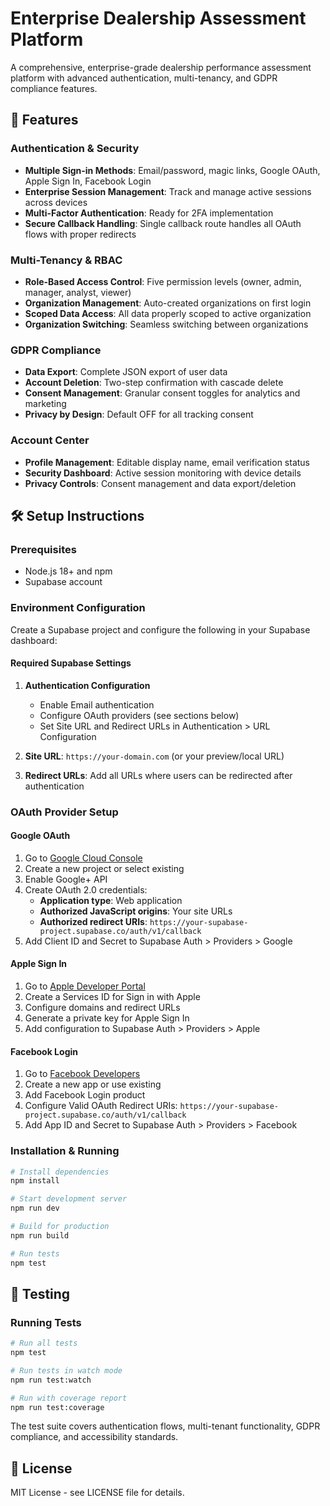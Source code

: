 # Enterprise Dealership Assessment Platform

A comprehensive, enterprise-grade dealership performance assessment platform with advanced authentication, multi-tenancy, and GDPR compliance features.

## 🚀 Features

### Authentication & Security
- **Multiple Sign-in Methods**: Email/password, magic links, Google OAuth, Apple Sign In, Facebook Login
- **Enterprise Session Management**: Track and manage active sessions across devices
- **Multi-Factor Authentication**: Ready for 2FA implementation
- **Secure Callback Handling**: Single callback route handles all OAuth flows with proper redirects

### Multi-Tenancy & RBAC
- **Role-Based Access Control**: Five permission levels (owner, admin, manager, analyst, viewer)
- **Organization Management**: Auto-created organizations on first login
- **Scoped Data Access**: All data properly scoped to active organization
- **Organization Switching**: Seamless switching between organizations

### GDPR Compliance
- **Data Export**: Complete JSON export of user data
- **Account Deletion**: Two-step confirmation with cascade delete
- **Consent Management**: Granular consent toggles for analytics and marketing
- **Privacy by Design**: Default OFF for all tracking consent

### Account Center
- **Profile Management**: Editable display name, email verification status
- **Security Dashboard**: Active session monitoring with device details
- **Privacy Controls**: Consent management and data export/deletion

## 🛠 Setup Instructions

### Prerequisites
- Node.js 18+ and npm
- Supabase account

### Environment Configuration

Create a Supabase project and configure the following in your Supabase dashboard:

#### Required Supabase Settings

1. **Authentication Configuration**
   - Enable Email authentication
   - Configure OAuth providers (see sections below)
   - Set Site URL and Redirect URLs in Authentication > URL Configuration

2. **Site URL**: `https://your-domain.com` (or your preview/local URL)
3. **Redirect URLs**: Add all URLs where users can be redirected after authentication

### OAuth Provider Setup

#### Google OAuth
1. Go to [Google Cloud Console](https://console.cloud.google.com/)
2. Create a new project or select existing
3. Enable Google+ API
4. Create OAuth 2.0 credentials:
   - **Application type**: Web application
   - **Authorized JavaScript origins**: Your site URLs
   - **Authorized redirect URIs**: `https://your-supabase-project.supabase.co/auth/v1/callback`
5. Add Client ID and Secret to Supabase Auth > Providers > Google

#### Apple Sign In
1. Go to [Apple Developer Portal](https://developer.apple.com/)
2. Create a Services ID for Sign in with Apple
3. Configure domains and redirect URLs
4. Generate a private key for Apple Sign In
5. Add configuration to Supabase Auth > Providers > Apple

#### Facebook Login
1. Go to [Facebook Developers](https://developers.facebook.com/)
2. Create a new app or use existing
3. Add Facebook Login product
4. Configure Valid OAuth Redirect URIs: `https://your-supabase-project.supabase.co/auth/v1/callback`
5. Add App ID and Secret to Supabase Auth > Providers > Facebook

### Installation & Running

```bash
# Install dependencies
npm install

# Start development server
npm run dev

# Build for production
npm run build

# Run tests
npm test
```

## 🧪 Testing

### Running Tests

```bash
# Run all tests
npm test

# Run tests in watch mode  
npm run test:watch

# Run with coverage report
npm run test:coverage
```

The test suite covers authentication flows, multi-tenant functionality, GDPR compliance, and accessibility standards.

## 📝 License

MIT License - see LICENSE file for details.